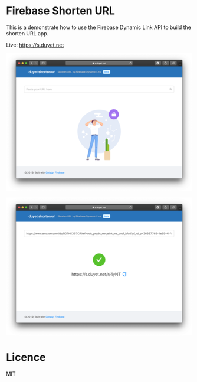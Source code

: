 # Firebase Shorten URL
This is a demonstrate how to use the Firebase Dynamic Link API to build the shorten URL app.

Live: https://s.duyet.net

![](.github/screenshot.png)

![](.github/screenshot2.png)


# Licence
MIT
